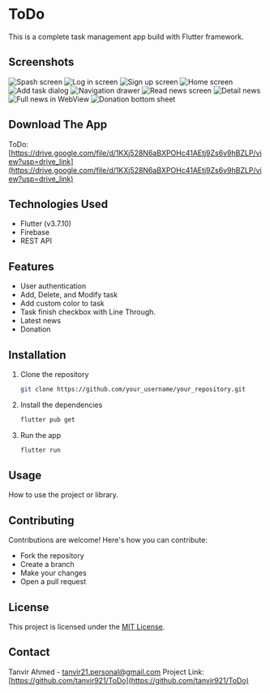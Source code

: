 
# ToDo

This is a complete task management app build with Flutter framework.

## Screenshots

![Spash screen](https://drive.google.com/file/d/1Gddl4-doyo5mY0APnQfNV1viszyoAjSM/view?usp=drive_link)
![Log in screen](https://drive.google.com/file/d/1jkH_5BeFVN44sYn4KPDbK5i05g6utLj3/view?usp=drive_link)
![Sign up screen](https://drive.google.com/file/d/18V_VdWJ7hhnpNNG7adf6oC2LvVa0Z44f/view?usp=drive_link)
![Home screen](https://drive.google.com/file/d/1_ZpO8Rs04wMCcqRmh8iP_iD1-sYZ6FMN/view?usp=drive_link)
![Add task dialog](https://drive.google.com/file/d/1ZuaKuz6JvTEgsge9nkTjTua2ev4gl_Hq/view?usp=drive_link)
![Navigation drawer](https://drive.google.com/file/d/1eopVO4VqBKJsWW53zXnrW70qFg0_jBp9/view?usp=drive_link)
![Read news screen](https://drive.google.com/file/d/1NlRbiauDlNK8MegdzcXNNLC6l0gpvKg4/view?usp=drive_link)
![Detail news](https://drive.google.com/file/d/1KsInd-Q79ZF5rtJuQ2kX5BFLo9yAYsSI/view?usp=drive_link)
![Full news in WebView](https://drive.google.com/file/d/1-lml7bAiDDouBbhi5gThA4BO8JpQAm1_/view?usp=drive_link)
![Donation bottom sheet](https://drive.google.com/file/d/1XHfBbXTsN8QW_jD_pDo5-PA9Rhhps9hC/view?usp=drive_link)

## Download The App

ToDo: [https://drive.google.com/file/d/1KXj528N6aBXPOHc41AEtj9Zs6v9hBZLP/view?usp=drive_link](https://drive.google.com/file/d/1KXj528N6aBXPOHc41AEtj9Zs6v9hBZLP/view?usp=drive_link)


## Technologies Used

- Flutter (v3.7.10)
- Firebase
- REST API

## Features

- User authentication
- Add, Delete, and Modify task
- Add custom color to task
- Task finish checkbox with Line Through.
- Latest news
- Donation

## Installation

1. Clone the repository
   ```sh
   git clone https://github.com/your_username/your_repository.git
   ```
2. Install the dependencies
   ```sh
   flutter pub get
   ```
3. Run the app
   ```sh
   flutter run
   ```

## Usage

How to use the project or library.

## Contributing

Contributions are welcome! Here's how you can contribute:
- Fork the repository
- Create a branch
- Make your changes
- Open a pull request

## License

This project is licensed under the [MIT License](LICENSE).

## Contact

Tanvir Ahmed - [tanvir21.personal@gmail.com](mailto:tanvir21.personal@gmail.com)
Project Link: [https://github.com/tanvir921/ToDo](https://github.com/tanvir921/ToDo)